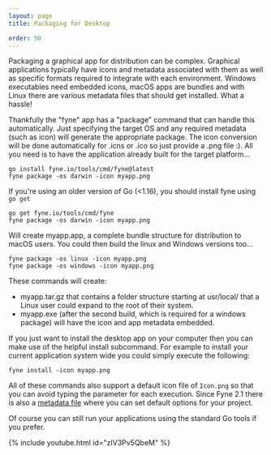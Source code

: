 ```yaml
---
layout: page
title: Packaging for Desktop

order: 50
---
```


Packaging a graphical app for distribution can be complex.
Graphical applications typically have icons and metadata associated
with them as well as specific formats required to integrate with each
environment. Windows executables need embedded icons, macOS apps are bundles and
with Linux there are various metadata files that should get installed. What a hassle!

Thankfully the "fyne" app has a "package" command that can handle this automatically. Just specifying the target OS and any required metadata (such as icon) will generate the appropriate package. The icon conversion will be done automatically for .icns or .ico so just provide a .png file :). All you need is to have the application already built for the target platform...

```
go install fyne.io/tools/cmd/fyne@latest
fyne package -os darwin -icon myapp.png
```
If you're using an older version of Go (<1.16), you should install fyne using `go get`

```
go get fyne.io/tools/cmd/fyne
fyne package -os darwin -icon myapp.png
```

Will create myapp.app, a complete bundle structure for distribution to macOS users. You could then build the linux and Windows versions too...

```
fyne package -os linux -icon myapp.png
fyne package -os windows -icon myapp.png
```

These commands will create:

  * myapp.tar.gz that contains a folder structure starting at usr/local/ that a Linux user could expand to the root of their system.
  * myapp.exe (after the second build, which is required for a windows package) will have the icon and app metadata embedded.

If you just want to install the desktop app on your computer then you can make
use of the helpful install subcommand. For example to install your current
application system wide you could simply execute the following:

```
fyne install -icon myapp.png
```

All of these commands also support a default icon file of `Icon.png` so that you
can avoid typing the parameter for each execution. Since Fyne 2.1 there is also a
[metadata file](/started/metadata) where you can set default options for your project.

Of course you can still run your applications using the standard Go
tools if you prefer.

{% include youtube.html id="zIV3Pv5QbeM" %}

